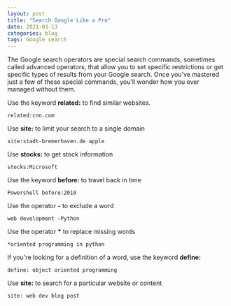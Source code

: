 ```yaml
---
layout: post
title: "Search Google Like a Pro"
date: 2021-03-13
categories: blog
tags: Google search
---
```

The Google search operators are special search commands, sometimes called advanced operators, that allow you to set specific restrictions or get specific types of results from your Google search. Once you’ve mastered just a few of these special commands, you’ll wonder how you ever managed without them.

Use the keyword **related:** to find similar websites.

```
related:cnn.com
```

Use **site:**  to limit your search to a single domain

```
site:stadt-bremerhaven.de apple
```

Use **stocks:** to get stock information

```
stocks:Microsoft
```

Use the keyword **before:** to travel back in time

```
Powershell before:2010
```

Use the operator **\-** to exclude a word

```
web development -Python
```

Use the operator **\*** to replace missing words

```
*oriented programming in python
```

If you're looking for a definition of a word, use the keyword **define:**

```
define: object oriented programming
```

Use **site:** to search for a particular website or content

```
site: web dev blog post
```
